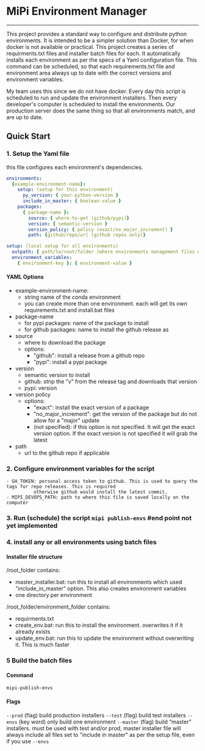 # MiPi Environment Manager
___

This project provides a standard way to configure and distribute python environments. It is intended to be a simpler
solution than Docker, for when docker is not available or practical. This project creates a series of requirments.txt
files and installer batch files for each. It automatically installs each environment as per the specs of a Yaml configuration file.
This command can be scheduled, so that each requirements.txt file and environment area always up to date with the
correct versions and environment variables.

My team uses this since we do not have docker. Every day this script is scheduled to run and update the environment
installers. Then  every developer's computer is scheduled to install the environments. Our production server does the
same thing so that all environments match, and are up to date.

## Quick Start

### 1. Setup the Yaml file
this file configures each environment's dependencies.

```yml
environments:
  {example-environment-name}:
    setup: (setup for this environment)
      py_version: { your-python-version }
      include_in_master: { boolean-value }
    packages:
      { package-name }:
        source: { where-to-get (github/pypi)}
        version: { semantic-version }
        version_policy: { policy (exact/no_major_increment) }
        path: {github/repo/url (github repos only)}

setup: (local setup for all environments)
  outpath: { path/to/root/folder (where environments management files will be created)}
  environment_variables:
    { environment-key }: { environment-value }
```
#### YAML Options

- example-environment-name:
    - string name of the conda environment
    - you can create more than one environment. each will get its own requirements.txt and install.bat files
- package-name
    - for pypi packages: name of the package to install
    - for github packages: name to install the github release as
- source
    - where to download the package
    - options:
        - "github": install a release from a github repo
        - "pypi": install a pypi package
- version
    - semantic version to install
    - github: strip the "v" from the release tag and downloads that version
    - pypi: version
- version policy
    - options:
        - "exact": install the exact version of a package
        - "no_major_increment": get the version of the package but do not allow for a "major" update
        - (not specified): if this option is not specified. It will get the exact version option. If the exact version is not specified it will grab the latest
- path
    - url to the github repo if applicable

### 2. Configure environment variables for the script
    - GH_TOKEN: personal access token to github. This is used to query the tags for repo releases. This is required
              otherwise github would install the latest commit.
    - MIPI_DEVOPS_PATH: path to where this file is saved locally on the computer

### 3. Run (schedule) the script `mipi publish-envs` #end point not yet implemented

### 4. install any or all environments using batch files

#### Installer file structure

/root_folder contains:
- master_installer.bat: run this to install all environments which used "include_in_master" option. This also creates environment variables
- one directory per environment

/root_folder/environment_folder contains:
- requirments.txt 
- create_env.bat: run this to install the environment. overwrites it if it already exists
- update_env.bat: run this to update the environment without overwriting it. This is much faster

### 5 Build the batch files

#### Command
`mipi-publish-envs`

#### Flags
`--prod` (flag) build production installers
`--test` (flag) build test installers
`--envs` (key word) only build one environment
`--master` (flag) build “master” installers. must be used with test and/or prod, master installer file will
    always include all files set to "include in master" as per the setup file, even if you use `--envs`

